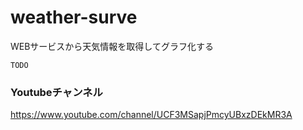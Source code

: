 # weather-surve
WEBサービスから天気情報を取得してグラフ化する

`TODO`

### Youtubeチャンネル
https://www.youtube.com/channel/UCF3MSapjPmcyUBxzDEkMR3A
